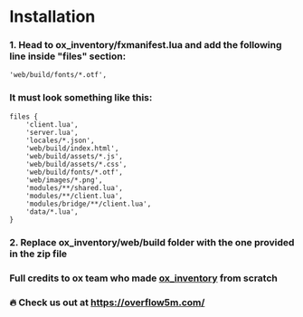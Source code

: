 # Installation
### 1. Head to ox_inventory/fxmanifest.lua and add the following line inside "files" section:
    'web/build/fonts/*.otf',

### It must look something like this:
```
files {
    'client.lua',
    'server.lua',
    'locales/*.json',
    'web/build/index.html',
    'web/build/assets/*.js',
    'web/build/assets/*.css',
    'web/build/fonts/*.otf',
    'web/images/*.png',
    'modules/**/shared.lua',
    'modules/**/client.lua',
    'modules/bridge/**/client.lua',
    'data/*.lua',
}
```

### 2. Replace ox_inventory/web/build folder with the one provided in the zip file

### Full credits to ox team who made [ox_inventory](https://github.com/overextended/ox_inventory) from scratch

### 🔥 Check us out at https://overflow5m.com/